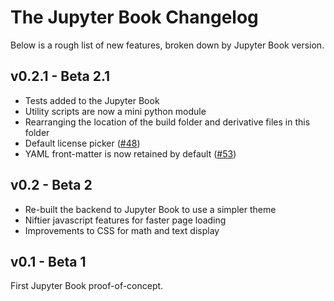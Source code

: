 # The Jupyter Book Changelog

Below is a rough list of new features, broken down by Jupyter Book version.

## v0.2.1 - Beta 2.1

- Tests added to the Jupyter Book
- Utility scripts are now a mini python module
- Rearranging the location of the build folder and derivative files in this folder
- Default license picker ([#48](https://github.com/choldgraf/jupyter-book/pull/48))
- YAML front-matter is now retained by default ([#53](https://github.com/choldgraf/jupyter-book/pull/53))

## v0.2 - Beta 2

- Re-built the backend to Jupyter Book to use a simpler theme
- Niftier javascript features for faster page loading
- Improvements to CSS for math and text display

## v0.1 - Beta 1

First Jupyter Book proof-of-concept.